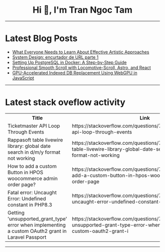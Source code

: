 <h1 align="center">Hi 👋, I'm Tran Ngoc Tam</h1>

---

# Latest Blog Posts 
<!-- BLOG-POST-LIST:START -->
- [What Everyone Needs to Learn About Effective Artistic Approaches](https://dev.to/beautyegg98/what-everyone-needs-to-learn-about-effective-artistic-approaches-145a)
- [System Design: encurtador de URL parte 1](https://dev.to/jessilyneh/system-design-encurtador-de-url-parte-1-2p29)
- [Setting Up PostgreSQL in Docker: A Step-by-Step Guide](https://dev.to/nhannguyendevjs/setting-up-postgresql-in-docker-a-step-by-step-guide-3gc4)
- [Professional Smooth Scroll with Locomotive-Scroll, Astro, and React](https://dev.to/slydragonn/professional-smooth-scroll-with-locomotive-scroll-astro-and-react-4h5h)
- [GPU-Accelerated Indexed DB Replacement Using WebGPU in JavaScript](https://dev.to/dgriebel2014/gpu-accelerated-indexed-db-replacement-using-webgpu-in-javascript-3kla)
<!-- BLOG-POST-LIST:END -->

---

# Latest stack oveflow activity
<table>
  <tr><th>Title</th><th>Link</th></tr>
  <!-- STACKOVERFLOW:START --><tr><td>Ticketmaster API Loop Through Events</td><td>https://stackoverflow.com/questions/79366435/ticketmaster-api-loop-through-events</td></tr><tr><td>Rappasoft table livewire library: global date search in d/m/y format not working</td><td>https://stackoverflow.com/questions/79366319/rappasoft-table-livewire-library-global-date-search-in-d-m-y-format-not-working</td></tr><tr><td>How to add a custom Button in HPOS woocommerce admin order page?</td><td>https://stackoverflow.com/questions/79366220/how-to-add-a-custom-button-in-hpos-woocommerce-admin-order-page</td></tr><tr><td>Fatal error: Uncaught Error: Undefined constant in PHP8.3</td><td>https://stackoverflow.com/questions/79366179/fatal-error-uncaught-error-undefined-constant-in-php8-3</td></tr><tr><td>Getting &#39;unsupported_grant_type&#39; error when implementing a custom OAuth2 grant in Laravel Passport</td><td>https://stackoverflow.com/questions/79366093/getting-unsupported-grant-type-error-when-implementing-a-custom-oauth2-grant-i</td></tr><!-- STACKOVERFLOW:END -->
</table>

---


